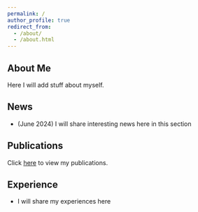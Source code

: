 ```yaml
---
permalink: /
author_profile: true
redirect_from: 
  - /about/
  - /about.html
---
```



## About Me
Here I will add stuff about myself.

## News

* (June 2024) I will share interesting news here in this section

## Publications
Click [here](/publications/) to view my publications.

## Experience 
* I will share my experiences here

